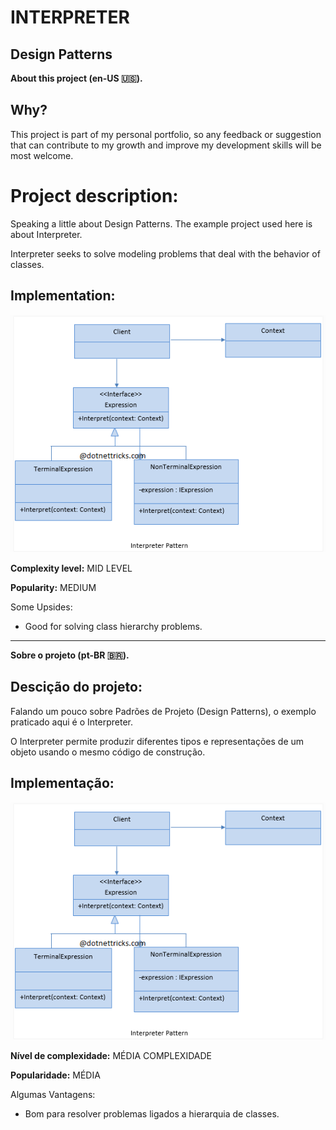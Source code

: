 # INTERPRETER
## Design Patterns 

**About this project (en-US 🇺🇸).**

## Why?

This project is part of my personal portfolio, so any feedback or suggestion that can contribute to my growth and improve my development skills will be most welcome.

# Project description:

Speaking a little about Design Patterns. The example project used here is about Interpreter.

Interpreter seeks to solve modeling problems that deal with the behavior of classes.

## Implementation:

![Preview-Screens](ImageAsset/ExEn.png)

**Complexity level:** MID LEVEL

**Popularity:** MEDIUM

Some Upsides:

- Good for solving class hierarchy problems.


--------------------------------------------------------------------------------------------------------------------------------------------------------------------------------
**Sobre o projeto (pt-BR 🇧🇷).**

## Descição do projeto:

Falando um pouco sobre Padrões de Projeto (Design Patterns), o exemplo praticado aqui é o Interpreter.

O Interpreter permite produzir diferentes tipos e representações de um objeto usando o mesmo código de construção.

## Implementação:

![Preview-Screens](ImageAsset/ExBr.png)

**Nível de complexidade:** MÉDIA COMPLEXIDADE

**Popularidade:** MÉDIA

Algumas Vantagens:

- Bom para resolver problemas ligados a hierarquia de classes.

